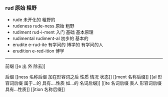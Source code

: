 ### rud  原始 粗野

- rude 未开化的  粗野的
- rudeness rude-ness 原始 粗野
- rudiment rud-i-ment 入门 基础 基本原理
- rudimental rudiment-al 初步的 基本的
- erudite e-rud-ite 有学问的 博学的 有学问的人
- erudition e-red-ition 博学

---
前缀
[[e 出 外 除去]]

后缀
[[ness  名称后缀 加在形容词之后 性质 情况 状态]]
[[ment 名称后缀]]
[[al 形容词后缀   属于...的  具有....性质  如...的   名词后缀]]
[[ite 名词后缀 表人 形容词后缀 具有...性质]]
[[ition 名称后缀]]